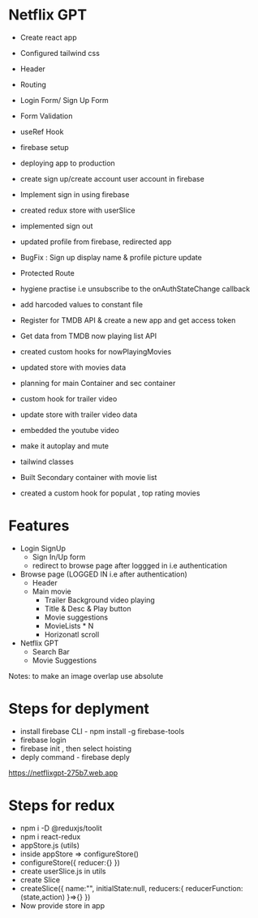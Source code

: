 # Netflix GPT

- Create react app
- Configured tailwind css

- Header
- Routing
- Login Form/ Sign Up Form
- Form Validation
- useRef Hook
- firebase setup
- deploying app to production
- create sign up/create account user account in firebase
- Implement sign in using firebase
- created redux store with userSlice
- implemented sign out
- updated profile from firebase, redirected app
- BugFix : Sign up display name & profile picture update
- Protected Route
- hygiene practise i.e unsubscribe to the onAuthStateChange callback
- add harcoded values to constant file
- Register for TMDB API & create a new app and get access token
- Get data from TMDB now playing list API
- created custom hooks for nowPlayingMovies
- updated store with movies data
- planning for main Container and sec container
- custom hook for trailer video
- update store with trailer video data
- embedded the youtube video
- make it autoplay and mute
- tailwind classes
- Built Secondary container with movie list
- created a custom hook for populat , top rating movies

# Features

- Login SignUp
  - Sign In/Up form
  - redirect to browse page after loggged in i.e authentication
- Browse page (LOGGED IN i.e after authentication)
  - Header
  - Main movie
    - Trailer Background video playing
    - Title & Desc & Play button
    - Movie suggestions
    - MovieLists \* N
    - Horizonatl scroll
- Netflix GPT
  - Search Bar
  - Movie Suggestions

Notes: to make an image overlap use absolute

# Steps for deplyment

- install firebase CLI - npm install -g firebase-tools
- firebase login
- firebase init , then select hoisting
- deply command - firebase deply

https://netflixgpt-275b7.web.app

# Steps for redux

- npm i -D @reduxjs/toolit
- npm i react-redux
- appStore.js (utils)
- inside appStore => configureStore()
- configureStore({
  reducer:{}
  })
- create userSlice.js in utils
- create Slice
- createSlice({
  name:"",
  initialState:null,
  reducers:{
  reducerFunction:(state,action)
  }=>{}
  })
- Now provide store in app
